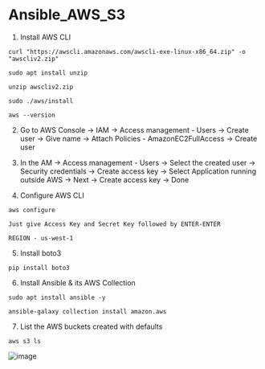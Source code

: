 # Ansible_AWS_S3

1. Install AWS CLI
```
curl "https://awscli.amazonaws.com/awscli-exe-linux-x86_64.zip" -o "awscliv2.zip"

sudo apt install unzip

unzip awscliv2.zip

sudo ./aws/install

aws --version
```


2. Go to AWS Console -> IAM -> Access management - Users -> Create user -> Give name -> Attach Policies - AmazonEC2FullAccess -> Create user


3. In the AM -> Access management - Users -> Select the created user -> Security credentials -> Create access key -> Select Application running outside AWS -> Next -> Create access key -> Done 


4. Configure AWS CLI
```
aws configure
```
`Just give Access Key and Secret Key followed by ENTER-ENTER`

`REGION - us-west-1`


5. Install boto3

```
pip install boto3
```

6. Install Ansible & its AWS Collection
```
sudo apt install ansible -y
```
```
ansible-galaxy collection install amazon.aws
```

7. List the AWS buckets created with defaults
```
aws s3 ls
```
![image](https://github.com/user-attachments/assets/5841c16f-8b7c-4741-82d5-db85079b475c)

